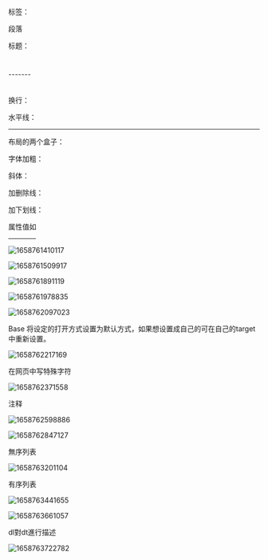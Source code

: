 标签：

段落<p></p>

标题：<h1></h1>  -------<h6></h6>

换行：<br/>

水平线：<hr/>

布局的两个盒子：<div></div>       <span></span>

字体加粗：<strong></strong>

斜体：<i></i>

加删除线：<del></del>

加下划线：<ins></ins>





属性值如<hr width="55">

![1658761410117](C:%5CUsers%5CSXS17%5CAppData%5CRoaming%5CTypora%5Ctypora-user-images%5C1658761410117.png)

![1658761509917](C:%5CUsers%5CSXS17%5CAppData%5CRoaming%5CTypora%5Ctypora-user-images%5C1658761509917.png)

![1658761891119](C:%5CUsers%5CSXS17%5CAppData%5CRoaming%5CTypora%5Ctypora-user-images%5C1658761891119.png)

![1658761978835](C:%5CUsers%5CSXS17%5CAppData%5CRoaming%5CTypora%5Ctypora-user-images%5C1658761978835.png)

![1658762097023](C:%5CUsers%5CSXS17%5CAppData%5CRoaming%5CTypora%5Ctypora-user-images%5C1658762097023.png)

Base 将设定的打开方式设置为默认方式，如果想设置成自己的可在自己的target中重新设置。

![1658762217169](C:%5CUsers%5CSXS17%5CAppData%5CRoaming%5CTypora%5Ctypora-user-images%5C1658762217169.png)



在网页中写特殊字符

![1658762371558](C:%5CUsers%5CSXS17%5CAppData%5CRoaming%5CTypora%5Ctypora-user-images%5C1658762371558.png)

注释

![1658762598886](C:%5CUsers%5CSXS17%5CAppData%5CRoaming%5CTypora%5Ctypora-user-images%5C1658762598886.png)



![1658762847127](C:%5CUsers%5CSXS17%5CAppData%5CRoaming%5CTypora%5Ctypora-user-images%5C1658762847127.png)

無序列表

![1658763201104](C:%5CUsers%5CSXS17%5CAppData%5CRoaming%5CTypora%5Ctypora-user-images%5C1658763201104.png)

有序列表

![1658763441655](C:%5CUsers%5CSXS17%5CAppData%5CRoaming%5CTypora%5Ctypora-user-images%5C1658763441655.png)





![1658763661057](C:%5CUsers%5CSXS17%5CAppData%5CRoaming%5CTypora%5Ctypora-user-images%5C1658763661057.png)



dl對dt進行描述

![1658763722782](C:%5CUsers%5CSXS17%5CAppData%5CRoaming%5CTypora%5Ctypora-user-images%5C1658763722782.png)